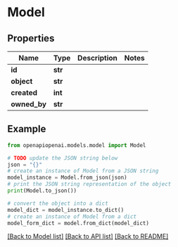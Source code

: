 # Model


## Properties

Name | Type | Description | Notes
------------ | ------------- | ------------- | -------------
**id** | **str** |  | 
**object** | **str** |  | 
**created** | **int** |  | 
**owned_by** | **str** |  | 

## Example

```python
from openapiopenai.models.model import Model

# TODO update the JSON string below
json = "{}"
# create an instance of Model from a JSON string
model_instance = Model.from_json(json)
# print the JSON string representation of the object
print(Model.to_json())

# convert the object into a dict
model_dict = model_instance.to_dict()
# create an instance of Model from a dict
model_form_dict = model.from_dict(model_dict)
```
[[Back to Model list]](../README.md#documentation-for-models) [[Back to API list]](../README.md#documentation-for-api-endpoints) [[Back to README]](../README.md)


